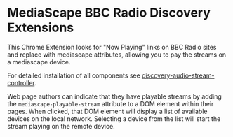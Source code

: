 MediaScape BBC Radio Discovery Extensions
===

This Chrome Extension looks for "Now Playing" links on BBC Radio sites and replace with mediascape attributes, allowing you to pay the streams on a mediascape device.

For detailed installation of all components see [discovery-audio-stream-controller](https://github.com/mediascape/discovery-audio-stream-controller/blob/master/INSTALL.md).

Web page authors can indicate that they have playable streams by adding the `mediascape-playable-stream` attribute to a DOM element within their pages. When clicked, that DOM element will display a list of available devices on the local network. Selecting a device from the list will start the stream playing on the remote device.

